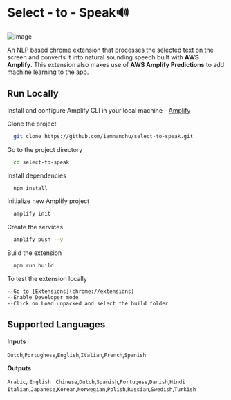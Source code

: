 
# Select - to - Speak🔊

![Image](https://play.ht/blog/wp-content/uploads/2020/12/1_7HOERatJ83E1KkKr1SVAug-1140x503.png)

An NLP based chrome extension that processes the selected text on the screen and converts it into natural sounding speech built with **AWS Amplify**. This extension also makes use of **AWS Amplify Predictions** to add machine learning to the app.


## Run Locally

Install and configure Amplify CLI in your local machine - [Amplify](https://docs.amplify.aws/)

Clone the project

```bash
  git clone https://github.com/iamnandhu/select-to-speak.git
```

Go to the project directory

```bash
  cd select-to-speak
```

Install dependencies

```bash
  npm install
```
Initialize new Amplify project

```bash
  amplify init
```
Create the services

```bash
  amplify push --y
```
Build the extension

```bash
  npm run build
```
To test the extension locally
```
--Go to [Extensions](chrome://extensions)
--Enable Developer mode
--Click on Load unpacked and select the build folder
```
## Supported Languages

**Inputs**

`Dutch`,`Portughese`,`English`,`Italian`,`French`,`Spanish`

**Outputs**

`Arabic`, `English ` `Chinese`,`Dutch`,`Spanish`,`Portugese`,`Danish`,`Hindi` `Italian`,`Japanese`,`Korean`,`Norwegian`,`Polish`,`Russian`,`Swedish`,`Turkish`
